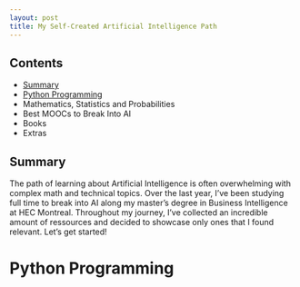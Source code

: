 ```yaml
---
layout: post
title: My Self-Created Artificial Intelligence Path
---
```


## Contents

* [Summary](#summary)
* <a href="#Python Programming">Python Programming</a>
* Mathematics, Statistics and Probabilities
* Best MOOCs to Break Into AI
* Books
* Extras

## Summary

The path of learning about Artificial Intelligence is often overwhelming with complex math and technical topics. Over the last year, I’ve been studying full time to break into AI along my master’s degree in Business Intelligence at HEC Montreal. Throughout my journey, I’ve collected an incredible amount of ressources and decided to showcase only ones that I found relevant. Let’s get started! 

# Python Programming
